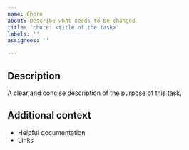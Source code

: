 ```yaml
---
name: Chore
about: Describe what needs to be changed
title: 'chore: <title of the task>'
labels: ''
assignees: ''

---
```


## Description
A clear and concise description of the purpose of this task.

## Additional context
* Helpful documentation
* Links
